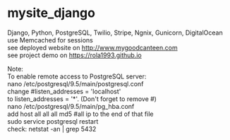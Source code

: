 # mysite_django
Django, Python, PostgreSQL, Twilio, Stripe, Ngnix, Gunicorn, DigitalOcean <br />
use Memcached for sessions <br />
see deployed website on http://www.mygoodcanteen.com <br />
see project demo on https://rola1993.github.io <br />


Note:<br />
To enable remote access to PostgreSQL server: <br />
nano /etc/postgresql/9.5/main/postgresql.conf<br />
change #listen_addresses = 'localhost'<br />
to listen_addresses = '*'.  (Don't forget to remove #)<br />
nano /etc/postgresql/9.5/main/pg_hba.conf<br />
add host all all all md5 #all ip to the end of that file<br />
sudo service postgresql restart <br />
check: netstat -an | grep 5432 <br />



